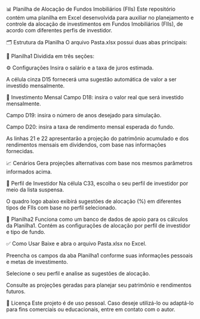 📊 Planilha de Alocação de Fundos Imobiliários (FIIs)
Este repositório contém uma planilha em Excel desenvolvida para auxiliar no planejamento e controle da alocação de investimentos em Fundos Imobiliários (FIIs), de acordo com diferentes perfis de investidor.

🗂 Estrutura da Planilha
O arquivo Pasta.xlsx possui duas abas principais:

🔹 Planilha1
Dividida em três seções:

⚙️ Configurações
Insira o salário e a taxa de juros estimada.

A célula cinza D15 fornecerá uma sugestão automática de valor a ser investido mensalmente.

💸 Investimento Mensal
Campo D18: insira o valor real que será investido mensalmente.

Campo D19: insira o número de anos desejado para simulação.

Campo D20: insira a taxa de rendimento mensal esperada do fundo.

As linhas 21 e 22 apresentarão a projeção do patrimônio acumulado e dos rendimentos mensais em dividendos, com base nas informações fornecidas.

📈 Cenários
Gera projeções alternativas com base nos mesmos parâmetros informados acima.

🧭 Perfil de Investidor
Na célula C33, escolha o seu perfil de investidor por meio da lista suspensa.

O quadro logo abaixo exibirá sugestões de alocação (%) em diferentes tipos de FIIs com base no perfil selecionado.

🔹 Planilha2
Funciona como um banco de dados de apoio para os cálculos da Planilha1. Contém as configurações de alocação por perfil de investidor e tipo de fundo.

✅ Como Usar
Baixe e abra o arquivo Pasta.xlsx no Excel.

Preencha os campos da aba Planilha1 conforme suas informações pessoais e metas de investimento.

Selecione o seu perfil e analise as sugestões de alocação.

Consulte as projeções geradas para planejar seu patrimônio e rendimentos futuros.

📎 Licença
Este projeto é de uso pessoal. Caso deseje utilizá-lo ou adaptá-lo para fins comerciais ou educacionais, entre em contato com o autor.
